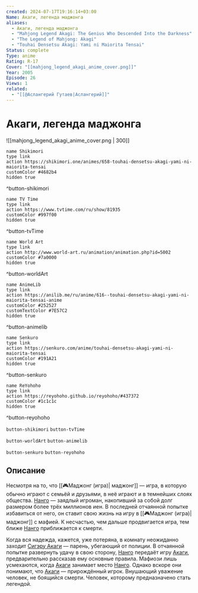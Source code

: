 ```yaml
---
created: 2024-07-17T19:16:14+03:00
Name: Акаги, легенда маджонга
aliases:
  - Акаги, легенда маджонга
  - "Mahjong Legend Akagi: The Genius Who Descended Into the Darkness"
  - "The Legend of Mahjong: Akagi"
  - "Touhai Densetsu Akagi: Yami ni Maiorita Tensai"
Status: complete
Type: anime
Rating: R-17
Cover: "[[mahjong_legend_akagi_anime_cover.png]]"
Year: 2005
Episode: 26
Views: 1
related:
  - "[[@Аслангерий Гутаев|Аслангерий]]"
---
```


# Акаги, легенда маджонга

![[mahjong_legend_akagi_anime_cover.png | 300]]

```button
name Shikimori
type link
action https://shikimori.one/animes/658-touhai-densetsu-akagi-yami-ni-maiorita-tensai
customColor #4682b4
hidden true
```
^button-shikimori

```button
name TV Time
type link
action https://www.tvtime.com/ru/show/81935
customColor #997f00
hidden true
```
^button-tvTime

```button
name World Art
type link
action http://www.world-art.ru/animation/animation.php?id=5002
customColor #7a0000
hidden true
```
^button-worldArt

```button
name AnimeLib
type link
action https://anilib.me/ru/anime/616--touhai-densetsu-akagi-yami-ni-maiorita-tensai-anime
customColor #252527
customTextColor #7E57C2
hidden true
```
^button-animelib

```button
name Senkuro
type link
action https://senkuro.com/anime/touhai-densetsu-akagi-yami-ni-maiorita-tensai
customColor #191A21
hidden true
```
^button-senkuro

```button
name ReYohoho
type link
action https://reyohoho.github.io/reyohoho/#437372
customColor #1c1c1c
hidden true
```
^button-reyohoho

`button-shikimori` `button-tvTime`

`button-worldArt` `button-animelib`

`button-senkuro` `button-reyohoho`


## Описание

Несмотря на то, что [[🎮Маджонг (игра)| маджонг]] — игра, в которую обычно играют с семьёй и друзьями, в неё играют и в темнейших слоях общества. [Нанго](https://shikimori.one/characters/13152-nangou) — заядлый игроман, накопивший за собой долг размером более трёх миллионов иен. В последней отчаянной попытке избавиться от него, он ставит свою жизнь на игру в [[🎮Маджонг (игра)| маджонг]] с мафией. К несчастью, чем дальше продвигается игра, тем ближе [Нанго](https://shikimori.one/characters/13152-nangou) приближается к смерти.

Когда вся надежда, кажется, уже потеряна, в комнату неожиданно заходит [Сигэру Акаги](https://shikimori.one/characters/2934-shigeru-akagi) — парень, убегающий от полиции. В отчаянной попытке развернуть удачу в свою сторону, [Нанго](https://shikimori.one/characters/13152-nangou) передаёт игру [Акаги](https://shikimori.one/characters/2934-shigeru-akagi), предварительно рассказав ему основные правила. Мафиози лишь усмехаются, когда [Акаги](https://shikimori.one/characters/2934-shigeru-akagi) занимает место [Нанго](https://shikimori.one/characters/13152-nangou). Однако вскоре они понимают, что [Акаги](https://shikimori.one/characters/2934-shigeru-akagi) — прирождённый игрок. Внушающий уважение человек, не боящийся смерти. Человек, которому предназначено стать легендой.
